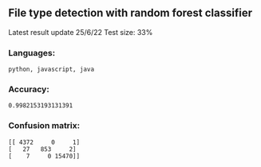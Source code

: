 ## File type detection with random forest classifier

Latest result update 25/6/22
Test size: 33%

### Languages: 
    python, javascript, java
### Accuracy: 
    0.9982153193131391

### Confusion matrix:
    [[ 4372     0     1]
    [   27   853     2]
    [    7     0 15470]]